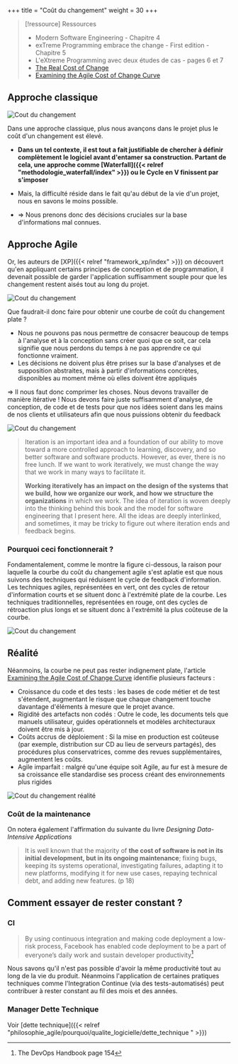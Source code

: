 +++
title = "Coût du changement"
weight = 30
+++

> [!ressource] Ressources
> - Modern Software Engineering - Chapitre 4
> - exTreme Programming embrace the change - First edition - Chapitre 5
> - L'eXtreme Programming avec deux études de cas - pages 6 et 7
> - [The Real Cost of Change](https://lizkeogh.com/2012/01/30/the-real-cost-of-change/)
> - [Examining the Agile Cost of Change Curve](https://agilemodeling.com/essays/costofchange.htm#Figure2)

## Approche classique
![Cout du changement](cout_changement_trad.png)

Dans une approche classique, plus nous avançons dans le projet plus le coût d'un changement est élevé. 
- **Dans un tel contexte, il est tout a fait justifiable de chercher à définir complètement le logiciel avant d'entamer sa construction. Partant de cela, une approche comme [Waterfall]({{< relref "methodologie_waterfall/index" >}}) ou le Cycle en V finissent par s'imposer**

- Mais, la difficulté réside dans le fait qu'au début de la vie d'un projet, nous en savons le moins possible.
- => Nous prenons donc des décisions cruciales sur la base d'informations mal connues.

## Approche Agile
Or, les auteurs de [XP]({{< relref "framework_xp/index" >}}) on découvert qu'en appliquant certains principes de conception et de programmation, il devenait possible de garder l'application suffisamment souple pour que les changement restent aisés tout au long du projet.

![Cout du changement](cout_changement_agile.png)

Que faudrait-il donc faire pour obtenir une courbe de coût du changement plate ?
- Nous ne pouvons pas nous permettre de consacrer beaucoup de temps à l'analyse et à la conception sans créer quoi que ce soit, car cela signifie que nous perdons du temps à ne pas apprendre ce qui fonctionne vraiment.
- Les décisions ne doivent plus être prises sur la base d'analyses et de supposition abstraites, mais à partir d'informations concrètes, disponibles au moment même où elles doivent être appliqués

=> Il nous faut donc comprimer les choses. Nous devons travailler de manière itérative ! Nous devons faire juste suffisamment d'analyse, de conception, de code et de tests pour que nos idées soient dans les mains de nos clients et utilisateurs afin que nous puissions obtenir du feedback

![Cout du changement](cout_changement.png)

> Iteration is an important idea and a foundation of our ability to move toward a
more controlled approach to learning, discovery, and so better software and
software products. However, as ever, there is no free lunch. If we want to work
iteratively, we must change the way that we work in many ways to facilitate it.
> 
> **Working iteratively has an impact on the design of the systems that we build, how
we organize our work, and how we structure the organizations** in which we work.
The idea of iteration is woven deeply into the thinking behind this book and the
model for software engineering that I present here. All the ideas are deeply
interlinked, and sometimes, it may be tricky to figure out where iteration ends and
feedback begins.

### Pourquoi ceci fonctionnerait ?
Fondamentalement, comme le montre la figure ci-dessous, la raison pour laquelle la courbe du coût du changement agile s'est aplatie est que nous suivons des techniques qui réduisent le cycle de feedback d'information. Les techniques agiles, représentées en vert, ont des cycles de retour d'information courts et se situent donc à l'extrémité plate de la courbe. Les techniques traditionnelles, représentées en rouge, ont des cycles de rétroaction plus longs et se situent donc à l'extrémité la plus coûteuse de la courbe.

![Cout du changement](cost_of_change_why_working.png)

## Réalité 
Néanmoins, la courbe ne peut pas rester indignement plate, l'article [Examining the Agile Cost of Change Curve](https://agilemodeling.com/essays/costofchange.htm#Figure2) identifie plusieurs facteurs :
- Croissance du code et des tests : les bases de code métier et de test s'étendent, augmentant le risque que chaque changement touche davantage d'éléments à mesure que le projet avance.
- Rigidité des artefacts non codés : Outre le code, les documents tels que manuels utilisateur, guides opérationnels et modèles architecturaux doivent être mis à jour.
- Coûts accrus de déploiement : Si la mise en production est coûteuse (par exemple, distribution sur CD au lieu de serveurs partagés), des procédures plus conservatrices, comme des revues supplémentaires, augmentent les coûts.
- Agile imparfait : malgré qu'une équipe soit Agile, au fur est à mesure de sa croissance elle standardise ses process créant des environnements plus rigides

![Cout du changement réalité](cost_of_change_reality.png)

### Coût de la maintenance
On notera également l'affirmation du suivante du livre *Designing Data-Intensive Applications*

> It is well known that the majority of **the cost of software is not in its initial development, but in its ongoing maintenance**; fixing bugs, keeping its systems operational, investigating failures, adapting it to new platforms, modifying it for new use cases, repaying technical debt, and adding new features. (p 18)

## Comment essayer de rester constant ?

### CI

> By using continuous integration and making code deployment a low-risk process, Facebook has enabled code deployment to be a part of everyone’s daily work and sustain developer productivity[^1]

Nous savons qu'il n'est pas possible d'avoir la même productivité tout au long de la vie du produit. Néanmoins l'application de certaines pratiques techniques comme l'Integration Continue (via des tests-automatisés) peut contribuer à rester constant au fil des mois et des années.

[^1]: The DevOps Handbook page 154 

### Manager Dette Technique
Voir [dette technique]({{< relref "philosophie_agile/pourquoi/qualite_logicielle/dette_technique  " >}})